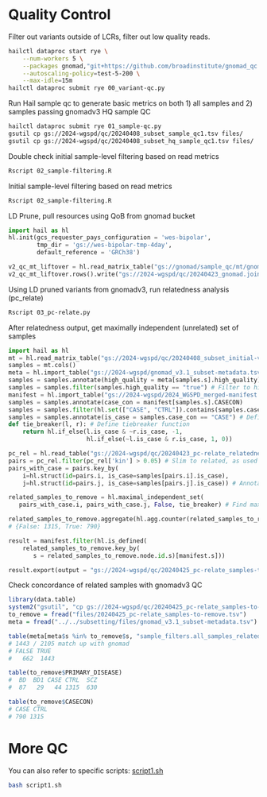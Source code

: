 # Quality Control

Filter out variants outside of LCRs, filter out low quality reads. 
```bash
hailctl dataproc start rye \
    --num-workers 5 \
    --packages gnomad,"git+https://github.com/broadinstitute/gnomad_qc.git@main" \
    --autoscaling-policy=test-5-200 \
    --max-idle=15m
hailctl dataproc submit rye 00_variant-qc.py
```

Run Hail sample qc to generate basic metrics on both 1) all samples and 2) samples passing gnomadv3 HQ sample QC
```bash
hailctl dataproc submit rye 01_sample-qc.py
gsutil cp gs://2024-wgspd/qc/20240408_subset_sample_qc1.tsv files/
gsutil cp gs://2024-wgspd/qc/20240408_subset_hq_sample_qc1.tsv files/
```

Double check initial sample-level filtering based on read metrics 
```bash
Rscript 02_sample-filtering.R
```


Initial sample-level filtering based on read metrics
```bash
Rscript 02_sample-filtering.R
```


LD Prune, pull resources using QoB from gnomad bucket
```python
import hail as hl
hl.init(gcs_requester_pays_configuration = 'wes-bipolar',
        tmp_dir = 'gs://wes-bipolar-tmp-4day',
        default_reference = 'GRCh38')

v2_qc_mt_liftover = hl.read_matrix_table("gs://gnomad/sample_qc/mt/gnomad.joint.high_callrate_common_biallelic_snps.pruned.grch38.mt/") # Read pruned MT, see from gnomad_qc.v2.resources.sample_qc import get_liftover_v2_qc_mt
v2_qc_mt_liftover.rows().write("gs://2024-wgspd/qc/20240423_gnomad.joint.high_callrate_common_biallelic_snps.pruned.grch38.ht", overwrite=True)
```

Using LD pruned variants from gnomadv3, run relatedness analysis (pc_relate)
```bash
Rscript 03_pc-relate.py
```


After relatedness output, get maximally independent (unrelated) set of samples
```python
import hail as hl
mt = hl.read_matrix_table("gs://2024-wgspd/qc/20240408_subset_initial-var-QC.mt") # Read in data
samples = mt.cols()
meta = hl.import_table("gs://2024-wgspd/gnomad_v3.1_subset-metadata.tsv", key="s") # Read in meta
samples = samples.annotate(high_quality = meta[samples.s].high_quality)
samples = samples.filter(samples.high_quality == "true") # Filter to high quality
manifest = hl.import_table("gs://2024-wgspd/2024_WGSPD_merged-manifest.tsv", key="s") # Read in manifest
samples = samples.annotate(case_con = manifest[samples.s].CASECON)
samples = samples.filter(hl.set(["CASE", "CTRL"]).contains(samples.case_con)) # Filter to CASE CON
samples = samples.annotate(is_case = samples.case_con == "CASE") # Define ordering (prefer CASE > CTRL)
def tie_breaker(l, r): # Define tiebreaker function 
    return hl.if_else(l.is_case & ~r.is_case, -1,
                      hl.if_else(~l.is_case & r.is_case, 1, 0))

pc_rel = hl.read_table("gs://2024-wgspd/qc/20240423_pc-relate_relatedness.ht") # Relatedness (4316 entries)
pairs = pc_rel.filter(pc_rel['kin'] > 0.05) # Slim to related, as used in gnomadQC (4316 pairs)
pairs_with_case = pairs.key_by(
    i=hl.struct(id=pairs.i, is_case=samples[pairs.i].is_case),
    j=hl.struct(id=pairs.j, is_case=samples[pairs.j].is_case)) # Annotate with ordering to use in tie_breaker

related_samples_to_remove = hl.maximal_independent_set(
   pairs_with_case.i, pairs_with_case.j, False, tie_breaker) # Find maximally indep set (samples to remove)

related_samples_to_remove.aggregate(hl.agg.counter(related_samples_to_remove.node.is_case)) 
# {False: 1315, True: 790}

result = manifest.filter(hl.is_defined(
    related_samples_to_remove.key_by(
       s = related_samples_to_remove.node.id.s)[manifest.s]))

result.export(output = "gs://2024-wgspd/qc/20240425_pc-relate_samples-to-remove.tsv")
```


Check concordance of related samples with gnomadv3 QC
```R
library(data.table)
system2("gsutil", "cp gs://2024-wgspd/qc/20240425_pc-relate_samples-to-remove.tsv files/")
to_remove = fread("files/20240425_pc-relate_samples-to-remove.tsv")
meta = fread("../../subsetting/files/gnomad_v3.1_subset-metadata.tsv")

table(meta[meta$s %in% to_remove$s, "sample_filters.all_samples_related"])
# 1443 / 2105 match up with gnomad
# FALSE TRUE
#   662  1443 

table(to_remove$PRIMARY_DISEASE)
#  BD  BD1 CASE CTRL  SCZ 
#  87   29   44 1315  630 

table(to_remove$CASECON)
# CASE CTRL 
# 790 1315 
```




# More QC
You can also refer to specific scripts: [script1.sh](script1.sh)

```bash
bash script1.sh
```
